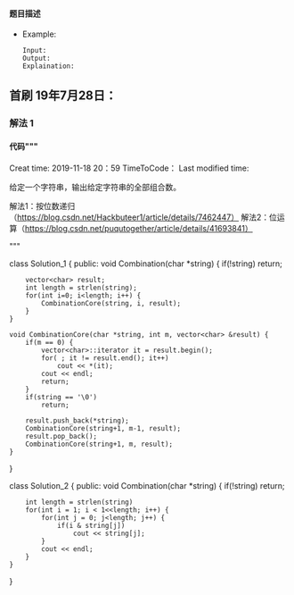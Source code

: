 ## 
#### 题目描述

- Example:
    ```
    Input: 
    Output: 
    Explaination:
    ```  

## 首刷 19年7月28日：
### 解法 1
#### 代码"""
Creat time: 2019-11-18 20：59
TimeToCode：
Last modified time: 

给定一个字符串，输出给定字符串的全部组合数。

解法1：按位数递归（https://blog.csdn.net/Hackbuteer1/article/details/7462447）
解法2：位运算（https://blog.csdn.net/puqutogether/article/details/41693841）

"""


class Solution_1 {
public:
    void Combination(char *string) {
        if(!string) return;

        vector<char> result;
        int length = strlen(string);
        for(int i=0; i<length; i++) {
            CombinationCore(string, i, result);
        }
    }

    void CombinationCore(char *string, int m, vector<char> &result) {
        if(m == 0) {
            vector<char>::iterator it = result.begin();
            for( ; it != result.end(); it++)
                cout << *(it);
            cout << endl;
            return;
        }
        if(string == '\0')
            return;
        
        result.push_back(*string);
        CombinationCore(string+1, m-1, result);
        result.pop_back();
        CombinationCore(string+1, m, result);
    }
}


class Solution_2 {
public:
    void Combination(char *string) {
        if(!string) return;

        int length = strlen(string)
        for(int i = 1; i < 1<<length; i++) {
            for(int j = 0; j<length; j++) {
                if(i & string[j])
                    cout << string[j];
            } 
            cout << endl;
        }
    }
}